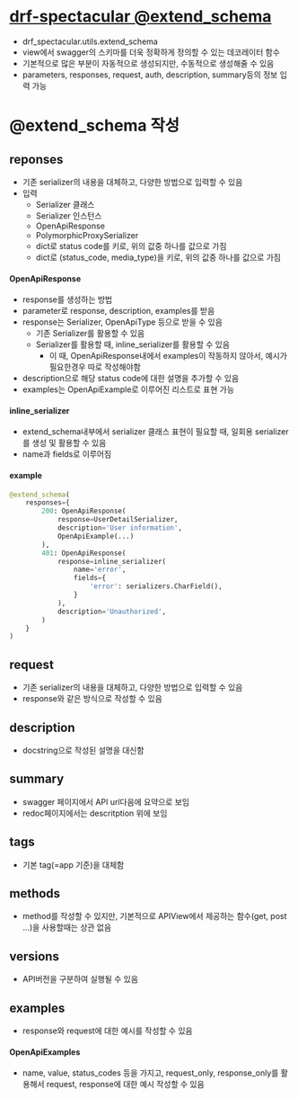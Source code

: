 # [drf-spectacular @extend_schema](https://drf-spectacular.readthedocs.io/en/latest/drf_spectacular.html#drf_spectacular.utils.extend_schema)

- drf_spectacular.utils.extend_schema
- view에서 swagger의 스키마를 더욱 정확하게 정의할 수 있는 데코레이터 함수
- 기본적으로 많은 부분이 자동적으로 생성되지만, 수동적으로 생성해줄 수 있음
- parameters, responses, request, auth, description, summary등의 정보 입력 가능



# @extend_schema 작성

## reponses

- 기존 serializer의 내용을 대체하고, 다양한 방법으로 입력할 수 있음
- 입력
  - Serializer 클래스
  - Serializer 인스턴스
  - OpenApiResponse
  - PolymorphicProxySerializer
  - dict로 status code를 키로, 위의 값중 하나를 값으로 가짐
  - dict로 (status_code, media_type)을 키로, 위의 값중 하나를 값으로 가짐

#### OpenApiResponse

- response를 생성하는 방법
- parameter로 response, description, examples를 받음
- response는 Serializer, OpenApiType 등으로 받을 수 있음
  - 기존 Serializer를 활용할 수 있음
  - Serializer를 활용할 때, inline_serializer를 활용할 수 있음
    - 이 때, OpenApiResponse내에서 examples이 작동하지 않아서, 예시가 필요한경우 따로 작성해야함
- description으로 해당 status code에 대한 설명을 추가할 수 있음
- examples는 OpenApiExample로 이루어진 리스트로 표현 가능

#### inline_serializer

- extend_schema내부에서 serializer 클래스 표현이 필요할 때, 일회용 serializer를 생성 및 활용할 수 있음
- name과 fields로 이루어짐

#### example

```python
@extend_schema(
	responses={
        200: OpenApiResponse(
        	response=UserDetailSerializer,
            description='User information',
            OpenApiExample(...)
        ),
        401: OpenApiResponse(
        	response=inline_serializer(
            	name='error',
                fields={
                    'error': serializers.CharField(),
                }
            ),
            description='Unauthorized',
        )
    }
)
```

## request

- 기존 serializer의 내용을 대체하고, 다양한 방법으로 입력할 수 있음
- response와 같은 방식으로 작성할 수 있음

##  description

- docstring으로 작성된 설명을 대신함

## summary

- swagger 페이지에서 API url다음에 요약으로 보임
- redoc페이지에서는 descritption 위에 보임

## tags

- 기본 tag(=app 기준)을 대체함

## methods

- method를 작성할 수 있지만, 기본적으로 APIView에서 제공하는 함수(get, post ...)을 사용할때는 상관 없음

## versions

- API버전을 구분하여 실행될 수 있음

## examples 

- response와 request에 대한 예시를 작성할 수 있음

#### OpenApiExamples

- name, value, status_codes 등을 가지고, request_only, response_only를 활용해서 request, response에 대한 예시 작성할 수 있음
